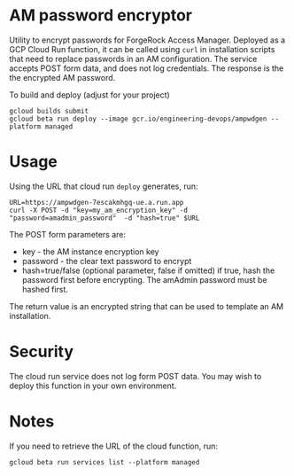 # AM password encryptor

Utility to encrypt passwords for ForgeRock Access Manager. Deployed as a 
GCP Cloud Run function, it can be called using
 `curl` in installation scripts that need to replace passwords in an AM configuration. The service
accepts POST form data, and does not log credentials. The response is the
the encrypted AM password. 

To build and deploy (adjust for your project)

```shell script
gcloud builds submit
gcloud beta run deploy --image gcr.io/engineering-devops/ampwdgen --platform managed
```

# Usage
 
Using the URL that cloud run `deploy` generates, run:

```shell script
URL=https://ampwdgen-7escakmhgq-ue.a.run.app
curl -X POST -d "key=my_am_encryption_key" -d "password=amadmin_password"  -d "hash=true" $URL
```

The POST form parameters are:
* key - the AM instance encryption key
* password - the clear text password to encrypt
* hash=true/false (optional parameter, false if omitted) if true, hash the password first before encrypting. The 
amAdmin password must be hashed first.

The return value is an encrypted string that can be used to template an AM installation.


# Security

The cloud run service does not log form POST data. You may wish to deploy this function
in your own environment.

# Notes

If you need to retrieve the URL of the cloud function, run:

`gcloud beta run services list --platform managed`
